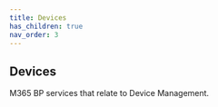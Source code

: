 ```yaml
---
title: Devices
has_children: true
nav_order: 3
---
```


## Devices

M365 BP services that relate to Device Management.